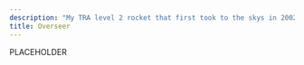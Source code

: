 ```yaml
---
description: "My TRA level 2 rocket that first took to the skys in 2002"
title: Overseer
---
```


PLACEHOLDER

